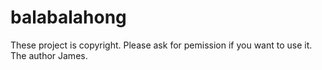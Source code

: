 # balabalahong
These project is copyright. Please ask for pemission if you want to use it.
The author James.
